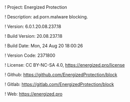 ! Project: Energized Protection

! Description: ad.porn.malware blocking.

! Version: 6.0.1.20.08.237.18

! Build Version: 20.08.237.18

! Build Date: Mon, 24 Aug 20 18:00:26

! Version Code: 2371800

! License: CC BY-NC-SA 4.0, https://energized.pro/license

! Github: https://github.com/EnergizedProtection/block

! Gitlab: https://gitlab.com/EnergizedProtection/block


! Web: https://energized.pro
